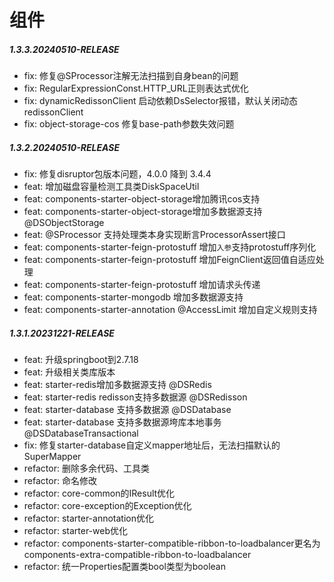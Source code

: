 # 组件

##### 1.3.3.20240510-RELEASE

* fix: 修复@SProcessor注解无法扫描到自身bean的问题
* fix: RegularExpressionConst.HTTP_URL正则表达式优化
* fix: dynamicRedissonClient 启动依赖DsSelector报错，默认关闭动态redissonClient
* fix: object-storage-cos 修复base-path参数失效问题

##### 1.3.2.20240510-RELEASE

* fix: 修复disruptor包版本问题，4.0.0 降到 3.4.4
* feat: 增加磁盘容量检测工具类DiskSpaceUtil
* feat: components-starter-object-storage增加腾讯cos支持
* feat: components-starter-object-storage增加多数据源支持 @DSObjectStorage
* feat: @SProcessor 支持处理类本身实现断言ProcessorAssert接口
* feat: components-starter-feign-protostuff 增加`入参`支持protostuff序列化
* feat: components-starter-feign-protostuff 增加FeignClient返回值自适应处理
* feat: components-starter-feign-protostuff 增加请求头传递
* feat: components-starter-mongodb 增加多数据源支持
* feat: components-starter-annotation @AccessLimit 增加自定义规则支持

##### 1.3.1.20231221-RELEASE

* feat: 升级springboot到2.7.18
* feat: 升级相关类库版本
* feat: starter-redis增加多数据源支持 @DSRedis
* feat: starter-redis redisson支持多数据源 @DSRedisson
* feat: starter-database 支持多数据源 @DSDatabase
* feat: starter-database 支持多数据源垮库本地事务 @DSDatabaseTransactional
* fix: 修复starter-database自定义mapper地址后，无法扫描默认的SuperMapper
* refactor: 删除多余代码、工具类
* refactor: 命名修改
* refactor: core-common的IResult优化
* refactor: core-exception的Exception优化
* refactor: starter-annotation优化
* refactor: starter-web优化
* refactor: components-starter-compatible-ribbon-to-loadbalancer更名为components-extra-compatible-ribbon-to-loadbalancer
* refactor: 统一Properties配置类bool类型为boolean

